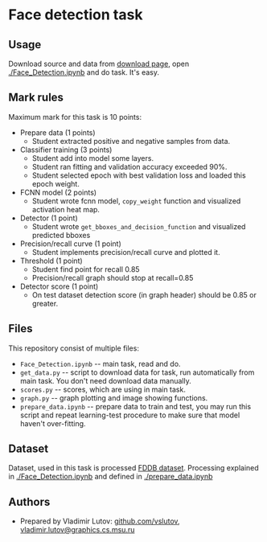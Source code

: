 # Face detection task

## Usage

Download source and data from [download page](https://github.com/vslutov/face-detection/releases),
open [./Face_Detection.ipynb](Face_Detection.ipynb) and do task. It's easy.

## Mark rules

Maximum mark for this task is 10 points:

- Prepare data (1 points)
  - Student extracted positive and negative samples from data.
- Classifier training (3 points)
  - Student add into model some layers.
  - Student ran fitting and validation accuracy exceeded 90%.
  - Student selected epoch with best validation loss and loaded this epoch weight.
- FCNN model (2 points)
  - Student wrote fcnn model, `copy_weight` function and visualized activation heat map.
- Detector (1 point)
  - Student wrote `get_bboxes_and_decision_function` and visualized predicted bboxes
- Precision/recall curve (1 point)
  - Student implements precision/recall curve and plotted it.
- Threshold (1 point)
  - Student find point for recall 0.85
  - Precision/recall graph should stop at recall=0.85
- Detector score (1 point)
  - On test dataset detection score (in graph header) should be 0.85 or greater.

## Files

This repository consist of multiple files:

- `Face_Detection.ipynb` -- main task, read and do.
- `get_data.py` -- script to download data for task, run automatically from main task.
  You don't need download data manually.
- `scores.py` -- scores, which are using in main task.
- `graph.py` -- graph plotting and image showing functions.
- `prepare_data.ipynb` -- prepare data to train and test, you may run this script and repeat
  learning-test procedure to make sure that model haven't over-fitting.

## Dataset

Dataset, used in this task is processed [FDDB dataset](http://vis-www.cs.umass.edu/fddb/).
Processing explained in [./Face_Detection.ipynb](Face_Detection.ipynb) and defined in [./prepare_data.ipynb](prepare_data.ipynb)

## Authors
- Prepared by Vladimir Lutov: [github.com/vslutov](https://github.com/vslutov), [vladimir.lutov@graphics.cs.msu.ru](mailto:vladimir.lutov@graphics.cs.msu.ru)
 